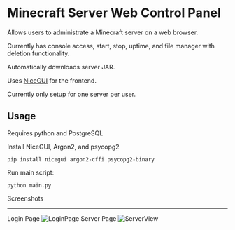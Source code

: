 # Minecraft Server Web Control Panel


Allows users to administrate a Minecraft server on a web browser.

Currently has console access, start, stop, uptime, and file manager with deletion functionality.

Automatically downloads server JAR.

Uses [NiceGUI](https://nicegui.io) for the frontend.

Currently only setup for one server per user.



Usage
---
Requires python and PostgreSQL

Install NiceGUI, Argon2, and psycopg2

`pip install nicegui argon2-cffi psycopg2-binary`

Run main script:

`python main.py`


Screenshots

---
Login Page
![LoginPage](https://github.com/user-attachments/assets/3ddda117-43c1-4877-8bea-32f4ecb65e5d)
Server Page
![ServerView](https://github.com/user-attachments/assets/dc733031-3b67-4b7e-b94d-ed60c1a2b1c8)

